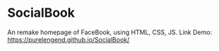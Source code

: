 # SocialBook
An remake homepage of FaceBook, using HTML, CSS, JS.
Link Demo: https://purelengend.github.io/SocialBook/
